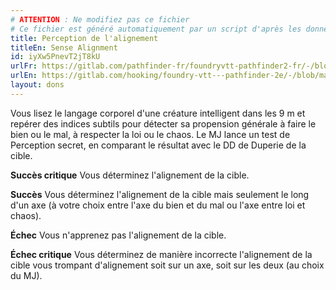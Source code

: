```yaml
---
# ATTENTION : Ne modifiez pas ce fichier
# Ce fichier est généré automatiquement par un script d'après les données du module Foundry VTT officiel et de sa traduction
title: Perception de l'alignement
titleEn: Sense Alignment
id: iyXw5PnevT2jT8kU
urlFr: https://gitlab.com/pathfinder-fr/foundryvtt-pathfinder2-fr/-/blob/master/data/feats/iyXw5PnevT2jT8kU.htm
urlEn: https://gitlab.com/hooking/foundry-vtt---pathfinder-2e/-/blob/master/packs/data/feats.db/sense-alignment.json
layout: dons
---
```

Vous lisez le langage corporel d'une créature intelligent dans les 9 m et repérer des indices subtils pour détecter sa propension générale à faire le bien ou le mal, à respecter la loi ou le chaos. Le MJ lance un test de Perception secret, en comparant le résultat avec le DD de Duperie de la cible.

**Succès critique** Vous déterminez l'alignement de la cible.

**Succès** Vous déterminez l'alignement de la cible mais seulement le long d'un axe (à votre choix entre l'axe du bien et du mal ou l'axe entre loi et chaos).

**Échec** Vous n'apprenez pas l'alignement de la cible.

**Échec critique** Vous déterminez de manière incorrecte l'alignement de la cible vous trompant d'alignement soit sur un axe, soit sur les deux (au choix du MJ).
